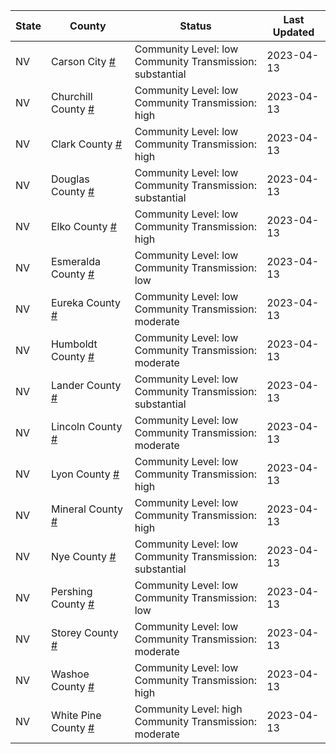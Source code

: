 State | County | Status | Last Updated
--- | --- | --- | --- 
NV | Carson City <a href="#carson_city">#</a> | <a name="carson_city"></a>Community Level: low<br/>Community Transmission: substantial | 2023-04-13
NV | Churchill County <a href="#churchill_county">#</a> | <a name="churchill_county"></a>Community Level: low<br/>Community Transmission: high | 2023-04-13
NV | Clark County <a href="#clark_county">#</a> | <a name="clark_county"></a>Community Level: low<br/>Community Transmission: high | 2023-04-13
NV | Douglas County <a href="#douglas_county">#</a> | <a name="douglas_county"></a>Community Level: low<br/>Community Transmission: substantial | 2023-04-13
NV | Elko County <a href="#elko_county">#</a> | <a name="elko_county"></a>Community Level: low<br/>Community Transmission: high | 2023-04-13
NV | Esmeralda County <a href="#esmeralda_county">#</a> | <a name="esmeralda_county"></a>Community Level: low<br/>Community Transmission: low | 2023-04-13
NV | Eureka County <a href="#eureka_county">#</a> | <a name="eureka_county"></a>Community Level: low<br/>Community Transmission: moderate | 2023-04-13
NV | Humboldt County <a href="#humboldt_county">#</a> | <a name="humboldt_county"></a>Community Level: low<br/>Community Transmission: moderate | 2023-04-13
NV | Lander County <a href="#lander_county">#</a> | <a name="lander_county"></a>Community Level: low<br/>Community Transmission: substantial | 2023-04-13
NV | Lincoln County <a href="#lincoln_county">#</a> | <a name="lincoln_county"></a>Community Level: low<br/>Community Transmission: moderate | 2023-04-13
NV | Lyon County <a href="#lyon_county">#</a> | <a name="lyon_county"></a>Community Level: low<br/>Community Transmission: high | 2023-04-13
NV | Mineral County <a href="#mineral_county">#</a> | <a name="mineral_county"></a>Community Level: low<br/>Community Transmission: high | 2023-04-13
NV | Nye County <a href="#nye_county">#</a> | <a name="nye_county"></a>Community Level: low<br/>Community Transmission: substantial | 2023-04-13
NV | Pershing County <a href="#pershing_county">#</a> | <a name="pershing_county"></a>Community Level: low<br/>Community Transmission: low | 2023-04-13
NV | Storey County <a href="#storey_county">#</a> | <a name="storey_county"></a>Community Level: low<br/>Community Transmission: moderate | 2023-04-13
NV | Washoe County <a href="#washoe_county">#</a> | <a name="washoe_county"></a>Community Level: low<br/>Community Transmission: high | 2023-04-13
NV | White Pine County <a href="#white_pine_county">#</a> | <a name="white_pine_county"></a>Community Level: high<br/>Community Transmission: moderate | 2023-04-13
